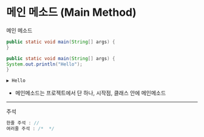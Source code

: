 # 메인 메소드 (Main Method)

메인 메소드

```java
public static void main(String[] args) {
}
```
```java
public static void main(String[] args) {
System.out.println("Hello");
}

▶️ Hello
```
- 메인메소드는 프로젝트에서 단 하나, 시작점, 클래스 안에 메인메소드

***

주석

```java
한줄 주석 : //
여러줄 주석 : /*  */
```

